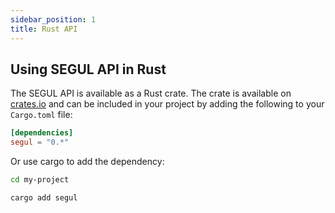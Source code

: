 ```yaml
---
sidebar_position: 1
title: Rust API
---
```


## Using SEGUL API in Rust

The SEGUL API is available as a Rust crate. The crate is available on [crates.io](https://crates.io/crates/segul) and can be included in your project by adding the following to your `Cargo.toml` file:

```toml
[dependencies]
segul = "0.*"
```

Or use cargo to add the dependency:

```bash
cd my-project

cargo add segul
```
